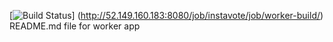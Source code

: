 [![Build Status](http://52.149.160.183:8080/buildStatus/icon?job=instavote%2Fworker-build)]
(http://52.149.160.183:8080/job/instavote/job/worker-build/)
README.md file for worker app
